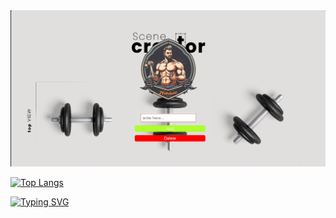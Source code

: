   <img src="./src/Screenshot 2024-04-03 130621.png" alt="альтернативный текст">

[![Top Langs](https://github-readme-stats.vercel.app/api/top-langs/?username=anuraghazra)](https://github.com/anuraghazra/github-readme-stats)

[![Typing SVG](https://readme-typing-svg.herokuapp.com?color=%2336BCF7&lines=Im+Adil+student)](https://git.io/typing-svg)
